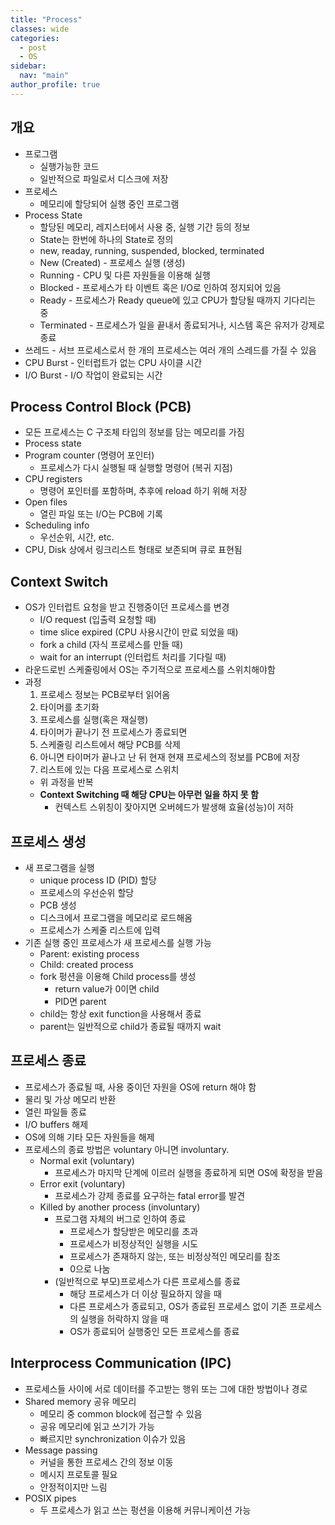 ```yaml
---
title: "Process"
classes: wide
categories: 
  - post
  - OS
sidebar:
  nav: "main"
author_profile: true
---
```

   
## 개요
* 프로그램 
  - 실행가능한 코드
  - 일반적으로 파일로서 디스크에 저장
* 프로세스 
  - 메모리에 할당되어 실행 중인 프로그램
* Process State 
  * 할당된 메모리, 레지스터에서 사용 중, 실행 기간 등의 정보
  * State는 한번에 하나의 State로 정의
  * new, readay, running, suspended, blocked, terminated
  * New (Created) - 프로세스 실행 (생성)
  * Running - CPU 및 다른 자원들을 이용해 실행
  * Blocked - 프로세스가 타 이벤트 혹은 I/O로 인하여 정지되어 있음 
  * Ready - 프로세스가 Ready queue에 있고 CPU가 할당될 때까지 기다리는 중
  * Terminated - 프로세스가 일을 끝내서 종료되거나, 시스템 혹은 유저가 강제로 종료
* 쓰레드 - 서브 프로세스로서 한 개의 프로세스는 여러 개의 스레드를 가질 수 있음
* CPU Burst - 인터럽트가 없는 CPU 사이클 시간
* I/O Burst - I/O 작업이 완료되는 시간

## Process Control Block (PCB)
* 모든 프로세스는 C 구조체 타입의 정보를 담는 메모리를 가짐
* Process state 
* Program counter (명령어 포인터)
  - 프로세스가 다시 실행될 때 실행할 명령어 (복귀 지점)
* CPU registers 
  - 명령어 포인터를 포함하며, 추후에 reload 하기 위해 저장
* Open files 
  - 열린 파일 또는 I/O는 PCB에 기록
* Scheduling info 
  - 우선순위, 시간, etc.
* CPU, Disk 상에서 링크리스트 형태로 보존되며 큐로 표현됨

## Context Switch
* OS가 인터럽트 요청을 받고 진행중이던 프로세스를 변경
  * I/O request (입출력 요청할 때)
  * time slice expired (CPU 사용시간이 만료 되었을 때)
  * fork a child (자식 프로세스를 만들 때)
  * wait for an interrupt (인터럽트 처리를 기다릴 때) 
* 라운드로빈 스케줄링에서 OS는 주기적으로 프로세스를 스위치해야함
* 과정
  1. 프로세스 정보는 PCB로부터 읽어옴
  2. 타이머를 초기화
  3. 프로세스를 실행(혹은 재실행)
  4. 타이머가 끝나기 전 프로세스가 종료되면
    1. 스케줄링 리스트에서 해당 PCB를 삭제
    2. 아니면  타이머가 끝나고 난 뒤 현재 현재 프로세스의 정보를 PCB에 저장
  5. 리스트에 있는 다음 프로세스로 스위치
  * 위 과정을 반복
  * **Context Switching 때 해당 CPU는 아무런 일을 하지 못 함**
    * 컨텍스트 스위칭이 잦아지면 오버헤드가 발생해 효율(성능)이 저하

## 프로세스 생성
* 새 프로그램을 실행
  * unique process ID (PID) 할당
  * 프로세스의 우선순위 할당
  * PCB 생성
  * 디스크에서 프로그램을 메모리로 로드해옴
  * 프로세스가 스케줄 리스트에 입력 
* 기존 실행 중인 프로세스가 새 프로세스를 실행 가능
  * Parent: existing process  
  * Child: created process 
  * fork 펑션을 이용해 Child process를 생성
    * return value가 0이면 child 
    * PID면 parent
  * child는 항상 exit function을 사용해서 종료
  * parent는 일반적으로 child가 종료될 때까지 wait

## 프로세스 종료
* 프로세스가 종료될 때, 사용 중이던 자원을 OS에 return 해야 함
* 물리 및 가상 메모리 반환
* 열린 파일들 종료
* I/O buffers 해제
* OS에 의해 기타 모든 자원들을 해제
* 프로세스의 종료 방법은 voluntary 아니면 involuntary.  
  * Normal exit (voluntary)  
    * 프로세스가 마지막 단계에 이르러 실행을 종료하게 되면 OS에 확정을 받음
  * Error exit (voluntary)  
    * 프로세스가 강제 종료를 요구하는 fatal error를 발견
  * Killed by another process (involuntary) 
    * 프로그램 자체의 버그로 인하여 종료
      * 프로세스가 할당받은 메모리를 초과
      * 프로세스가 비정상적인 실행을 시도
      * 프로세스가 존재하지 않는, 또는 비정상적인 메모리를 참조
      * 0으로 나눔  
    * (일반적으로 부모)프로세스가 다른 프로세스를 종료
      * 해당 프로세스가 더 이상 필요하지 않을 때
      * 다른 프로세스가 종료되고, OS가 종료된 프로세스 없이 기존 프로세스의 실행을 허락하지 않을 때
      * OS가 종료되어 실행중인 모든 프로세스를 종료

## Interprocess Communication (IPC)
* 프로세스들 사이에 서로 데이터를 주고받는 행위 또는 그에 대한 방법이나 경로
* Shared memory 공유 메모리 
  * 메모리 중 common block에 접근할 수 있음
  * 공유 메모리에 읽고 쓰기가 가능
  * 빠르지만 synchronization 이슈가 있음
* Message passing 
  * 커널을 통한 프로세스 간의 정보 이동
  * 메시지 프로토콜 필요
  * 안정적이지만 느림
* POSIX pipes 
  * 두 프로세스가 읽고 쓰는 펑션을 이용해 커뮤니케이션 가능

